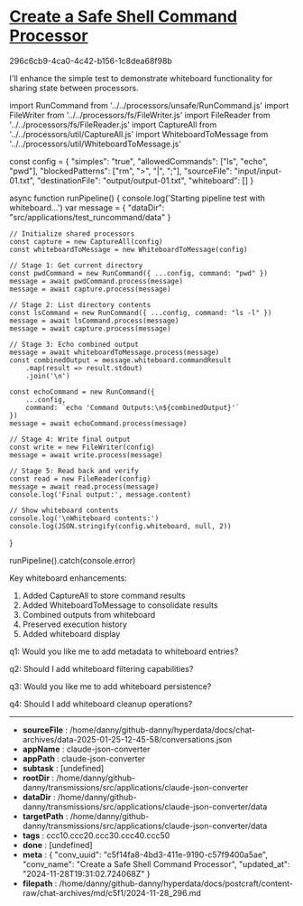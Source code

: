 # [Create a Safe Shell Command Processor](https://claude.ai/chat/c5f14fa8-4bd3-411e-9190-c57f9400a5ae)

296c6cb9-4ca0-4c42-b156-1c8dea68f98b

 I'll enhance the simple test to demonstrate whiteboard functionality for sharing state between processors.

<antArtifact identifier="test-runcommand-simple-whiteboard" type="application/vnd.ant.code" language="javascript" title="simple.js">
import RunCommand from '../../processors/unsafe/RunCommand.js'
import FileWriter from '../../processors/fs/FileWriter.js'
import FileReader from '../../processors/fs/FileReader.js'
import CaptureAll from '../../processors/util/CaptureAll.js'
import WhiteboardToMessage from '../../processors/util/WhiteboardToMessage.js'

const config = {
    "simples": "true",
    "allowedCommands": ["ls", "echo", "pwd"],
    "blockedPatterns": ["rm", ">", "|", ";"],
    "sourceFile": "input/input-01.txt",
    "destinationFile": "output/output-01.txt",
    "whiteboard": []
}

async function runPipeline() {
    console.log('Starting pipeline test with whiteboard...')
    var message = { "dataDir": "src/applications/test_runcommand/data" }

    // Initialize shared processors 
    const capture = new CaptureAll(config)
    const whiteboardToMessage = new WhiteboardToMessage(config)

    // Stage 1: Get current directory
    const pwdCommand = new RunCommand({ ...config, command: "pwd" })
    message = await pwdCommand.process(message)
    message = await capture.process(message)

    // Stage 2: List directory contents
    const lsCommand = new RunCommand({ ...config, command: "ls -l" })
    message = await lsCommand.process(message)
    message = await capture.process(message)

    // Stage 3: Echo combined output
    message = await whiteboardToMessage.process(message)
    const combinedOutput = message.whiteboard.commandResult
        .map(result => result.stdout)
        .join('\n')

    const echoCommand = new RunCommand({
        ...config,
        command: `echo 'Command Outputs:\n${combinedOutput}'`
    })
    message = await echoCommand.process(message)

    // Stage 4: Write final output
    const write = new FileWriter(config)
    message = await write.process(message)

    // Stage 5: Read back and verify
    const read = new FileReader(config)
    message = await read.process(message)
    console.log('Final output:', message.content)

    // Show whiteboard contents
    console.log('\nWhiteboard contents:')
    console.log(JSON.stringify(config.whiteboard, null, 2))
}

runPipeline().catch(console.error)
</antArtifact>

Key whiteboard enhancements:
1. Added CaptureAll to store command results
2. Added WhiteboardToMessage to consolidate results
3. Combined outputs from whiteboard
4. Preserved execution history
5. Added whiteboard display

q1: Would you like me to add metadata to whiteboard entries?

q2: Should I add whiteboard filtering capabilities?

q3: Would you like me to add whiteboard persistence?

q4: Should I add whiteboard cleanup operations?

---

* **sourceFile** : /home/danny/github-danny/hyperdata/docs/chat-archives/data-2025-01-25-12-45-58/conversations.json
* **appName** : claude-json-converter
* **appPath** : claude-json-converter
* **subtask** : [undefined]
* **rootDir** : /home/danny/github-danny/transmissions/src/applications/claude-json-converter
* **dataDir** : /home/danny/github-danny/transmissions/src/applications/claude-json-converter/data
* **targetPath** : /home/danny/github-danny/transmissions/src/applications/claude-json-converter/data
* **tags** : ccc10.ccc20.ccc30.ccc40.ccc50
* **done** : [undefined]
* **meta** : {
  "conv_uuid": "c5f14fa8-4bd3-411e-9190-c57f9400a5ae",
  "conv_name": "Create a Safe Shell Command Processor",
  "updated_at": "2024-11-28T19:31:02.724068Z"
}
* **filepath** : /home/danny/github-danny/hyperdata/docs/postcraft/content-raw/chat-archives/md/c5f1/2024-11-28_296.md